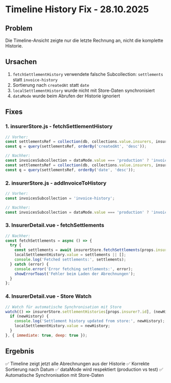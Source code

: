 # Timeline History Fix - 28.10.2025

## Problem
Die Timeline-Ansicht zeigte nur die letzte Rechnung an, nicht die komplette Historie.

## Ursachen
1. `fetchSettlementHistory` verwendete falsche Subcollection: `settlements` statt `invoice-history`
2. Sortierung nach `createdAt` statt `date`
3. `localSettlementHistory` wurde nicht mit Store-Daten synchronisiert
4. `dataMode` wurde beim Abrufen der Historie ignoriert

## Fixes

### 1. insurerStore.js - fetchSettlementHistory
```javascript
// Vorher:
const settlementsRef = collection(db, collections.value.insurers, insurerId, 'settlements');
const q = query(settlementsRef, orderBy('createdAt', 'desc'));

// Nachher:
const invoicesSubcollection = dataMode.value === 'production' ? 'invoice-history' : 'invoice-history-test';
const settlementsRef = collection(db, collections.value.insurers, insurerId, invoicesSubcollection);
const q = query(settlementsRef, orderBy('date', 'desc'));
```

### 2. insurerStore.js - addInvoiceToHistory
```javascript
// Vorher:
const invoicesSubcollection = 'invoice-history';

// Nachher:
const invoicesSubcollection = dataMode.value === 'production' ? 'invoice-history' : 'invoice-history-test';
```

### 3. InsurerDetail.vue - fetchSettlements
```javascript
// Nachher:
const fetchSettlements = async () => {
  try {
    const settlements = await insurerStore.fetchSettlements(props.insurer.id, props.dataMode);
    localSettlementHistory.value = settlements || [];
    console.log('Fetched settlements:', settlements);
  } catch (error) {
    console.error('Error fetching settlements:', error);
    showErrorToast('Fehler beim Laden der Abrechnungen');
  }
};
```

### 4. InsurerDetail.vue - Store Watch
```javascript
// Watch für automatische Synchronisation mit Store
watch(() => insurerStore.settlementHistories[props.insurer?.id], (newHistory) => {
  if (newHistory) {
    console.log('Settlement history updated from store:', newHistory);
    localSettlementHistory.value = newHistory;
  }
}, { immediate: true, deep: true });
```

## Ergebnis
✅ Timeline zeigt jetzt alle Abrechnungen aus der Historie
✅ Korrekte Sortierung nach Datum
✅ dataMode wird respektiert (production vs test)
✅ Automatische Synchronisation mit Store-Daten
